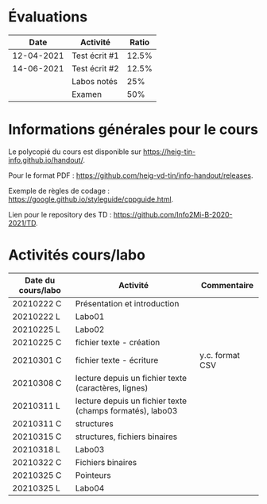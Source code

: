 # Évaluations

| Date | Activité | Ratio |
|---|---|---|
| 12-04-2021 | Test écrit #1 | 12.5% |
| 14-06-2021 | Test écrit #2 | 12.5% |
|   | Labos notés | 25% |
|   | Examen | 50% |

# Informations générales pour le cours

Le polycopié du cours est disponible sur https://heig-tin-info.github.io/handout/.

Pour le format PDF :  https://github.com/heig-vd-tin/info-handout/releases.

Exemple de règles de codage : https://google.github.io/styleguide/cppguide.html.

Lien pour le repository des TD : https://github.com/Info2Mi-B-2020-2021/TD.

# Activités cours/labo
| Date du cours/labo | Activité | Commentaire |
|---|---|---|
|20210222 C | Présentation et introduction |  |
|20210222 L | Labo01 |  |
|20210225 L | Labo02 |  |
|20210225 C | fichier texte - création|  |
|20210301 C | fichier texte - écriture| y.c. format CSV |
|20210308 C | lecture depuis un fichier texte (caractères, lignes) |  |
|20210311	L | lecture depuis un fichier texte (champs formatés), labo03 | |
|20210311	C | structures | |
|20210315	C | structures, fichiers binaires | |
|20210318 L | Labo03 |  |
|20210322 C | Fichiers binaires |  |
|20210325 C | Pointeurs |  |
|20210325 L | Labo04 |  |
